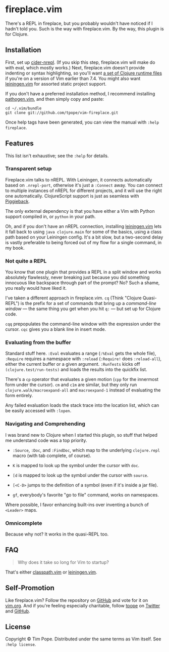 # fireplace.vim

There's a REPL in fireplace, but you probably wouldn't have noticed if I hadn't
told you.  Such is the way with fireplace.vim.  By the way, this plugin is for
Clojure.

## Installation

First, set up [cider-nrepl][].  (If you skip this step, fireplace.vim will
make do with eval, which mostly works.) Next, fireplace.vim doesn't provide
indenting or syntax highlighting, so you'll want [a set of Clojure runtime
files](https://github.com/guns/vim-clojure-static) if you're on a version of
Vim earlier than 7.4.  You might also want [leiningen.vim][] for assorted
static project support.

If you don't have a preferred installation method, I recommend
installing [pathogen.vim](https://github.com/tpope/vim-pathogen), and
then simply copy and paste:

    cd ~/.vim/bundle
    git clone git://github.com/tpope/vim-fireplace.git

Once help tags have been generated, you can view the manual with
`:help fireplace`.

## Features

This list isn't exhaustive; see the `:help` for details.

### Transparent setup

Fireplace.vim talks to nREPL.  With Leiningen, it connects automatically based
on `.nrepl-port`, otherwise it's just a `:Connect` away.  You can connect to
multiple instances of nREPL for different projects, and it will use the right
one automatically.  ClojureScript support is just as seamless with
[Piggieback][].

The only external dependency is that you have either a Vim with Python support
compiled in, or `python` in your path.

Oh, and if you don't have an nREPL connection, installing [leiningen.vim][]
lets it fall back to using `java clojure.main` for some of the basics, using a
class path based on your Leiningen config.  It's a bit slow, but a two-second
delay is vastly preferable to being forced out of my flow for a single
command, in my book.

[cider-nrepl]: https://github.com/clojure-emacs/cider-nrepl
[Piggieback]: https://github.com/cemerick/piggieback
[classpath.vim]: https://github.com/tpope/vim-classpath
[leiningen.vim]: https://github.com/tpope/vim-leiningen

### Not quite a REPL

You know that one plugin that provides a REPL in a split window and works
absolutely flawlessly, never breaking just because you did something innocuous
like backspace through part of the prompt?  No?  Such a shame, you really
would have liked it.

I've taken a different approach in fireplace.vim.  `cq`  (Think "Clojure
Quasi-REPL") is the prefix for a set of commands that bring up a *command-line
window* — the same thing you get when you hit `q:` — but set up for Clojure
code.

`cqq` prepopulates the command-line window with the expression under the
cursor.  `cqc` gives you a blank line in insert mode.

### Evaluating from the buffer

Standard stuff here.  `:Eval` evaluates a range (`:%Eval` gets the whole
file), `:Require` requires a namespace with `:reload` (`:Require!` does
`:reload-all`), either the current buffer or a given argument.  `:RunTests`
kicks off `(clojure.test/run-tests)` and loads the results into the quickfix
list.

There's a `cp` operator that evaluates a given motion (`cpp` for the
innermost form under the cursor). `cm` and `c1m` are similar, but they only
run `clojure.walk/macroexpand-all` and `macroexpand-1` instead of evaluating
the form entirely.

Any failed evaluation loads the stack trace into the location list, which
can be easily accessed with `:lopen`.

### Navigating and Comprehending

I was brand new to Clojure when I started this plugin, so stuff that helped me
understand code was a top priority.

* `:Source`, `:Doc`, and `:FindDoc`, which map to the underlying
  `clojure.repl` macro (with tab complete, of course).

* `K` is mapped to look up the symbol under the cursor with `doc`.

* `[d` is mapped to look up the symbol under the cursor with `source`.

* `[<C-D>` jumps to the definition of a symbol (even if it's inside a jar
  file).

* `gf`, everybody's favorite "go to file" command, works on namespaces.

Where possible, I favor enhancing built-ins over inventing a bunch of
`<Leader>` maps.

### Omnicomplete

Because why not?  It works in the quasi-REPL too.

## FAQ

> Why does it take so long for Vim to startup?

That's either [classpath.vim][] or [leiningen.vim][].

## Self-Promotion

Like fireplace.vim? Follow the repository on
[GitHub](https://github.com/tpope/vim-fireplace) and vote for it on
[vim.org](http://www.vim.org/scripts/script.php?script_id=4978).  And if
you're feeling especially charitable, follow [tpope](http://tpo.pe/) on
[Twitter](http://twitter.com/tpope) and
[GitHub](https://github.com/tpope).

## License

Copyright © Tim Pope.  Distributed under the same terms as Vim itself.
See `:help license`.
